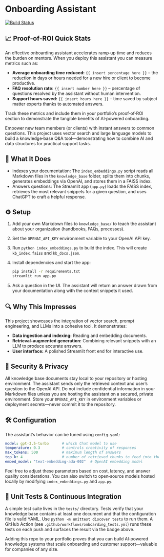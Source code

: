 # Onboarding Assistant

[![Build Status](https://img.shields.io/github/actions/workflow/status/YOUR_GITHUB_USERNAME/YOUR_REPOSITORY/onboarding_tests.yml?branch=main)](https://github.com/YOUR_GITHUB_USERNAME/YOUR_REPOSITORY/actions)

## 📈 Proof‑of‑ROI Quick Stats

An effective onboarding assistant accelerates ramp‑up time and reduces the burden on mentors.  When you deploy this assistant you can measure metrics such as:

- **Average onboarding time reduced:** `{{ insert percentage here }}` – the reduction in days or hours needed for a new hire or client to become productive.
- **FAQ resolution rate:** `{{ insert number here }}` – percentage of questions resolved by the assistant without human intervention.
- **Support hours saved:** `{{ insert hours here }}` – time saved by subject matter experts thanks to automated answers.

Track these metrics and include them in your portfolio’s proof‑of‑ROI section to demonstrate the tangible benefits of AI‑powered onboarding.

Empower new team members (or clients) with instant answers to
common questions.  This project uses vector search and large
language models to build a knowledge‑base Q&A tool—demonstrating how
to combine AI and data structures for practical support tasks.

## 🧠 What It Does

- Indexes your documentation: The `index_embeddings.py` script reads all
  Markdown files in the `knowledge_base` folder, splits them into chunks,
  generates embeddings via OpenAI, and stores them in a FAISS index.
- Answers questions: The Streamlit app (`app.py`) loads the FAISS index,
  retrieves the most relevant snippets for a given question, and uses
  ChatGPT to craft a helpful response.

## ⚙️ Setup

1. Add your own Markdown files to `knowledge_base/` to teach the
   assistant about your organization (handbooks, FAQs, processes).
2. Set the `OPENAI_API_KEY` environment variable to your OpenAI API key.
3. Run `python index_embeddings.py` to build the index.  This will
   create `kb_index.faiss` and `kb_docs.json`.
4. Install dependencies and start the app:

   ```bash
   pip install -r requirements.txt
   streamlit run app.py
   ```

5. Ask a question in the UI.  The assistant will return an answer
   drawn from your documentation along with the context snippets it used.

## 🔍 Why This Impresses

This project showcases the integration of vector search, prompt
engineering, and LLMs into a cohesive tool.  It demonstrates:

- **Data ingestion and indexing:** Reading and embedding documents.
- **Retrieval‑augmented generation:** Combining relevant snippets with an
  LLM to produce accurate answers.
- **User interface:** A polished Streamlit front end for interactive use.

## 🔐 Security & Privacy

All knowledge base documents stay local to your repository or hosting environment.  The assistant sends only the retrieved context and user’s question to the OpenAI API.  Do not include confidential information in your Markdown files unless you are hosting the assistant on a secured, private environment.  Store your `OPENAI_API_KEY` in environment variables or deployment secrets—never commit it to the repository.

## 🛠️ Configuration

The assistant’s behavior can be tuned using `config.yaml`:

```yaml
model: gpt-3.5-turbo      # which Chat model to use
temperature: 0.3          # controls creativity of responses
max_tokens: 500           # maximum length of answers
top_k: 4                  # number of retrieved chunks to feed into the prompt
embed_model: "text-embedding-ada-002"  # OpenAI embedding model
```

Feel free to adjust these parameters based on cost, latency, and answer quality considerations.  You can also switch to open‑source models hosted locally by modifying `index_embeddings.py` and `app.py`.

## 🧪 Unit Tests & Continuous Integration

A simple test suite lives in the `tests/` directory.  Tests verify that your knowledge base contains at least one document and that the configuration file is valid YAML.  Use `python -m unittest discover tests` to run them.  A GitHub Action (see `.github/workflows/onboarding_tests.yml`) runs these tests on each push and surfaces the result via the badge above.

Adding this repo to your portfolio proves that you can build
AI‑powered knowledge systems that scale onboarding and customer
support—valuable for companies of any size.